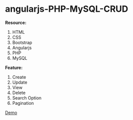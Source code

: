# angularjs-PHP-MySQL-CRUD
<b>Resource:</b> 
1. HTML 
2. CSS 
3. Bootstrap 
4. Angularjs
5. PHP
6. MySQL


<b>Feature:</b> 
1. Create 
2. Update 
3. View 
4. Delete
5. Search Option
6. Pagination

<a  href="http://dev.codeenable.com/angularjs-php-mysql-crud-demo/" target="_blank" >Demo</a>
